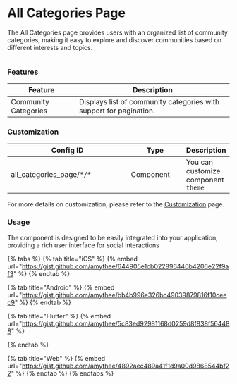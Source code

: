 # All Categories Page

The All Categories page provides users with an organized list of community categories, making it easy to explore and discover communities based on different interests and topics.

<figure><img src="../../../../.gitbook/assets/Categories.png" alt=""><figcaption></figcaption></figure>

### Features

| Feature              | Description                                                        |
| -------------------- | ------------------------------------------------------------------ |
| Community Categories | Displays list of community categories with support for pagination. |

### Customization

<table><thead><tr><th width="301">Config ID</th><th width="122">Type</th><th>Description</th></tr></thead><tbody><tr><td>all_categories_page/*<em>/*</em></td><td>Component</td><td>You can customize component <code>theme</code></td></tr></tbody></table>

For more details on customization, please refer to the [Customization](../../customization/) page.

### Usage <a href="#usage" id="usage"></a>

The component is designed to be easily integrated into your application, providing a rich user interface for social interactions

{% tabs %}
{% tab title="iOS" %}
{% embed url="https://gist.github.com/amythee/644905e1cb022896446b4206e22f9af3" %}
{% endtab %}

{% tab title="Android" %}
{% embed url="https://gist.github.com/amythee/bb4b996e326bc49039879816f10ceec9" %}
{% endtab %}

{% tab title="Flutter" %}
{% embed url="https://gist.github.com/amythee/5c83ed92981168d0259d8f838f564488" %}


{% endtab %}

{% tab title="Web" %}
{% embed url="https://gist.github.com/amythee/4892aec489a41f1d9a00d9868544bf22" %}
{% endtab %}
{% endtabs %}
